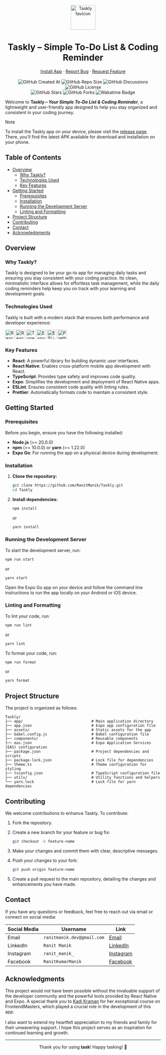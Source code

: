 <div align="center">
  <img height="80px" src="https://github.com/user-attachments/assets/7ac1307f-281d-4b02-a8de-68a01f44ef86" alt="Taskly favicon">
  <h1>Taskly – Simple To-Do List & Coding Reminder</h1>
  <a href="https://github.com/RanitManik/taskly/releases/download/v1.0.0/taskly.apk">Install App</a>
  ·
  <a href=".github/ISSUE_TEMPLATE/bug_report.md">Report Bug</a>
  ·
  <a href=".github/ISSUE_TEMPLATE/feature_request.md">Request Feature</a>
  <br/><br/>
  <img src="https://img.shields.io/github/created-at/RanitManik/taskly" alt="GitHub Created At">
  <img src="https://img.shields.io/github/repo-size/RanitManik/taskly" alt="GitHub Repo Size">
  <img src="https://img.shields.io/github/discussions/RanitManik/taskly" alt="GitHub Discussions">
  <img src="https://img.shields.io/github/license/RanitManik/taskly" alt="GitHub License">
  <br/>
  <img src="https://img.shields.io/github/stars/RanitManik/taskly?style=default" alt="GitHub Stars">
  <img src="https://img.shields.io/github/forks/RanitManik/taskly?style=default" alt="GitHub Forks">
  <img src="https://wakatime.com/badge/github/RanitManik/taskly.svg" alt="Wakatime Badge">
</div>  

Welcome to **Taskly – *Your Simple To-Do List & Coding Reminder***, a lightweight and user-friendly app designed to help you stay organized and consistent in your coding journey.

> [!NOTE]
> To install the Taskly app on your device, please visit the [release page](https://github.com/RanitManik/taskly/releases/).
> There, you'll find the latest APK available for download and installation on your phone.

## Table of Contents

- [Overview](#overview)
  - [Why Taskly?](#why-taskly)
  - [Technologies Used](#technologies-used)
  - [Key Features](#key-features)
- [Getting Started](#getting-started)
  - [Prerequisites](#prerequisites)
  - [Installation](#installation)
  - [Running the Development Server](#running-the-development-server)
  - [Linting and Formatting](#linting-and-formatting)
- [Project Structure](#project-structure)
- [Contributing](#contributing)
- [Contact](#contact)
- [Acknowledgments](#acknowledgments)

## Overview

### Why Taskly?

Taskly is designed to be your go-to app for managing daily tasks and ensuring you stay consistent with your coding practice. Its clean, minimalistic interface allows for effortless task management, while the daily coding reminders help keep you on track with your learning and development goals.

### Technologies Used

Taskly is built with a modern stack that ensures both performance and developer experience:

<p>
  <img src="https://img.shields.io/badge/react-%2320232a.svg?style=for-the-badge&logo=react&logoColor=%2361DAFB" alt="React" height="30px">
  <img src="https://img.shields.io/badge/react_native-%2320232a.svg?style=for-the-badge&logo=react&logoColor=%2361DAFB" alt="React Native" height="30px">
  <img src="https://img.shields.io/badge/typescript-%23007ACC.svg?style=for-the-badge&logo=typescript&logoColor=white" alt="TypeScript" height="30px">
  <img src="https://img.shields.io/badge/expo-1C1E24?style=for-the-badge&logo=expo&logoColor=#D04A37" alt="Expo" height="30px">
  <img src="https://img.shields.io/badge/eslint-4B3263?style=for-the-badge&logo=eslint&logoColor=white" alt="ESLint" height="30px">
  <img src="https://img.shields.io/badge/prettier-F7B93E.svg?style=for-the-badge&logo=Prettier&logoColor=black" alt="Prettier" height="30px">
</p>

### Key Features

- **React**: A powerful library for building dynamic user interfaces.
- **React Native**: Enables cross-platform mobile app development with React.
- **TypeScript**: Provides type safety and improves code quality.
- **Expo**: Simplifies the development and deployment of React Native apps.
- **ESLint**: Ensures consistent code quality with linting rules.
- **Prettier**: Automatically formats code to maintain a consistent style.

## Getting Started

### Prerequisites

Before you begin, ensure you have the following installed:

- **Node.js** (>= 20.0.0)
- **npm** (>= 10.0.0) or **yarn** (>= 1.22.0)
- **Expo Go**: For running the app on a physical device during development.

### Installation

1. **Clone the repository:**

   ```bash
   git clone https://github.com/RanitManik/Taskly.git
   cd Taskly
   ```

2. **Install dependencies:**

   ```bash
   npm install
   ```

   or

   ```bash
   yarn install
   ```

### Running the Development Server

To start the development server, run:

```bash
npm run start
```

or

```bash
yarn start
```

Open the Expo Go app on your device and follow the command line instructions to run the app locally on your Android or iOS device.

### Linting and Formatting

To lint your code, run:

```bash
npm run lint
```

or

```bash
yarn lint
```

To format your code, run:

```bash
npm run format
```

or

```bash
yarn format
```

## Project Structure

The project is organized as follows:

```
Taskly/
├── app/                               # Main application directory
├── app.json                           # Expo app configuration file
├── assets/                            # Static assets for the app
├── babel.config.js                    # Babel configuration file
├── components/                        # Reusable components
├── eas.json                           # Expo Application Services (EAS) configuration
├── package.json                       # Project dependencies and scripts
├── package-lock.json                  # Lock file for dependencies
├── theme.ts                           # Theme configuration for styling
├── tsconfig.json                      # TypeScript configuration file
├── utils/                             # Utility functions and helpers
└── yarn.lock                          # Lock file for yarn dependencies
```

## Contributing

We welcome contributions to enhance Taskly. To contribute:

1. Fork the repository.
2. Create a new branch for your feature or bug fix:

   ```bash
   git checkout -b feature-name
   ```

3. Make your changes and commit them with clear, descriptive messages.
4. Push your changes to your fork:

   ```bash
   git push origin feature-name
   ```

5. Create a pull request to the main repository, detailing the changes and enhancements you have made.

## Contact

If you have any questions or feedback, feel free to reach out via email or connect on social media:

| Social Media | Username            | Link                                                                    |
|--------------|---------------------|-------------------------------------------------------------------------|
| Email        | `ranitmanik.dev@gmail.com` | [Email](mailto:ranitmanik.dev@gmail.com)                              |
| LinkedIn     | `Ranit Manik`       | [LinkedIn](https://www.linkedin.com/in/ranit-manik/)                   |
| Instagram    | `ranit_manik_`      | [Instagram](https://www.instagram.com/ranit_manik_/)                   |
| Facebook     | `RanitKumarManik`   | [Facebook](https://www.facebook.com/RanitKumarManik/)                  |

## Acknowledgments

This project would not have been possible without the invaluable support of the developer community and the powerful tools provided by React Native and Expo. A special thank you to [Kadi Kraman](https://frontendmasters.com/teachers/kadi-kraman/) for her exceptional course on FrontendMasters, which played a crucial role in the development of this app. <br/><br/>I also want to extend my heartfelt appreciation to my friends and family for their unwavering support. I hope this project serves as an inspiration for continued learning and growth.

---

<p align="center">
   Thank you for using <strong>task</strong>! Happy tasking! 🚀
</p>
